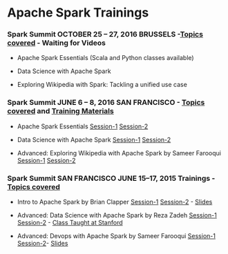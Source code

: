 # Apache Spark Trainings

### Spark Summit OCTOBER 25 – 27, 2016 BRUSSELS -[Topics covered](https://spark-summit.org/eu-2016/spark-training/) - Waiting for Videos

* Apache Spark Essentials (Scala and Python classes available)

* Data Science with Apache Spark

* Exploring Wikipedia with Spark: Tackling a unified use case

### Spark Summit JUNE 6 – 8, 2016 SAN FRANCISCO - [Topics covered](https://spark-summit.org/2016/spark-training/) and [Training Materials](http://tinyurl.com/Spark-DS-Files﻿)

* Apache Spark Essentials  [Session-1](https://youtu.be/OheiUl_uXwo?list=PL-x35fyliRwhDv3g1dae8v2F6-_bzBfGK) [Session-2](https://youtu.be/fROnFlD3Isw?list=PL-x35fyliRwhDv3g1dae8v2F6-_bzBfGK)

* Data Science with Apache Spark [Session-1](https://youtu.be/BpR2oCKzqLI?list=PL-x35fyliRwhDv3g1dae8v2F6-_bzBfGK) [Session-2](https://youtu.be/pOYBexyQLo8?list=PL-x35fyliRwhDv3g1dae8v2F6-_bzBfGK)

* Advanced: Exploring Wikipedia with Apache Spark by Sameer Farooqui [Session-1](https://youtu.be/vlVnSpJ6TDE?list=PL-x35fyliRwhDv3g1dae8v2F6-_bzBfGK) [Session-2](https://youtu.be/45yXKwZ9oSA?list=PL-x35fyliRwhDv3g1dae8v2F6-_bzBfGK)

### Spark Summit SAN FRANCISCO JUNE 15–17, 2015 Trainings - [Topics covered](https://spark-summit.org/2015/training/)

* Intro to Apache Spark by Brian Clapper [Session-1](https://youtu.be/PFK6gsnlV5E) [Session-2](https://youtu.be/zLosFjTpV_U?list=PL-x35fyliRwioDix9XjD3HptH8ro55SuB) - [Slides](http://www.slideshare.net/SparkSummit/intro-to-spark-development) 

* Advanced: Data Science with Apache Spark by Reza Zadeh [Session-1](https://www.youtube.com/watch?v=hde53g-VXdg&index=3&list=PL-x35fyliRwioDix9XjD3HptH8ro55SuB) [Session-2](https://youtu.be/DscG05XazWs?list=PL-x35fyliRwioDix9XjD3HptH8ro55SuB) - [Class Taught at Stanford](http://stanford.edu/~rezab/dao/) 

* Advanced: Devops with Apache Spark by Sameer Farooqui [Session-1](https://youtu.be/l4ZYUfZuRbU?list=PL-x35fyliRwioDix9XjD3HptH8ro55SuB) [Session-2](https://youtu.be/G7PcSBhfSQo?list=PL-x35fyliRwioDix9XjD3HptH8ro55SuB)- [Slides](https://spark-summit.org/wp-content/uploads/2015/03/SparkSummitEast2015-sample_slides.pdf) 

